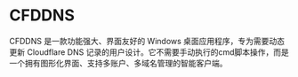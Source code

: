 # CFDDNS
CFDDNS 是一款功能强大、界面友好的 Windows 桌面应用程序，专为需要动态更新 Cloudflare DNS 记录的用户设计。它不需要手动执行的cmd脚本操作，而是一个拥有图形化界面、支持多账户、多域名管理的智能客户端。

